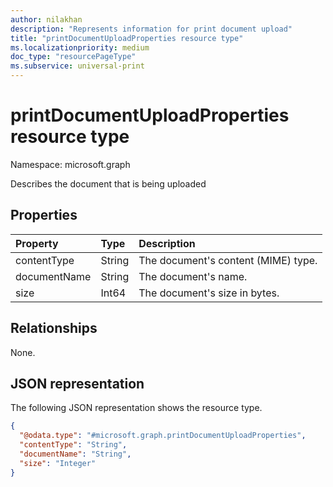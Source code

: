 ```yaml
---
author: nilakhan
description: "Represents information for print document upload"
title: "printDocumentUploadProperties resource type"
ms.localizationpriority: medium
doc_type: "resourcePageType"
ms.subservice: universal-print
---
```


# printDocumentUploadProperties resource type

Namespace: microsoft.graph

Describes the document that is being uploaded

## Properties
|Property|Type|Description|
|:---|:---|:---|
|contentType|String|The document's content (MIME) type.|
|documentName|String|The document's name.|
|size|Int64|The document's size in bytes.|

## Relationships
None.

## JSON representation
The following JSON representation shows the resource type.
<!-- {
  "blockType": "resource",
  "@odata.type": "microsoft.graph.printDocumentUploadProperties"
}
-->
``` json
{
  "@odata.type": "#microsoft.graph.printDocumentUploadProperties",
  "contentType": "String",
  "documentName": "String",
  "size": "Integer"
}
```

